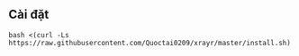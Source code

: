

## Cài đặt 
```
bash <(curl -Ls https://raw.githubusercontent.com/Quoctai0209/xrayr/master/install.sh)
```
